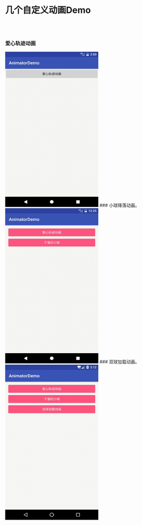 # 几个自定义动画Demo
<br><br>
### 爱心轨迹动画
<img src="https://github.com/MlxChange/AnimatorDemo/blob/master/screenshot/demo1.gif" width="300px" height="500px"/>
### 小球降落动画。
<img src="https://github.com/MlxChange/AnimatorDemo/blob/master/screenshot/demo2.gif" width="300px" height="500px"/>
### 双球加载动画。
<img src="https://github.com/MlxChange/AnimatorDemo/blob/master/screenshot/demo3.gif" width="300px" height="500px"/>
